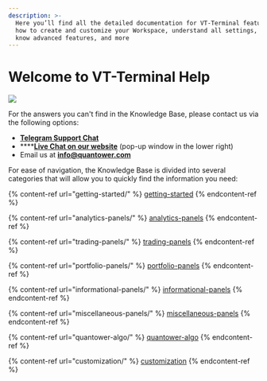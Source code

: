 ```yaml
---
description: >-
  Here you’ll find all the detailed documentation for VT-Terminal features, learn
  how to create and customize your Workspace, understand all settings, get to
  know advanced features, and more
---
```


# Welcome to VT-Terminal Help

![](.gitbook/assets/main-workspace-for-help.png)



For the answers you can't find in the Knowledge Base, please contact us via the following options:

* ****[**Telegram Support Chat**](https://t.me/quantower)****
* ****[**Live Chat on our website**](https://www.quantower.com/) (pop-up window in the lower right)
* Email us at **info@quantower.com**

For ease of navigation, the Knowledge Base is divided into several categories that will allow you to quickly find the information you need:

{% content-ref url="getting-started/" %}
[getting-started](getting-started/)
{% endcontent-ref %}

{% content-ref url="analytics-panels/" %}
[analytics-panels](analytics-panels/)
{% endcontent-ref %}

{% content-ref url="trading-panels/" %}
[trading-panels](trading-panels/)
{% endcontent-ref %}

{% content-ref url="portfolio-panels/" %}
[portfolio-panels](portfolio-panels/)
{% endcontent-ref %}

{% content-ref url="informational-panels/" %}
[informational-panels](informational-panels/)
{% endcontent-ref %}

{% content-ref url="miscellaneous-panels/" %}
[miscellaneous-panels](miscellaneous-panels/)
{% endcontent-ref %}

{% content-ref url="quantower-algo/" %}
[quantower-algo](quantower-algo/)
{% endcontent-ref %}

{% content-ref url="customization/" %}
[customization](customization/)
{% endcontent-ref %}
